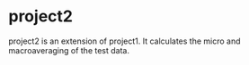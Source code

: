 # project2

project2 is an extension of project1. It calculates the micro and macroaveraging of the test data.